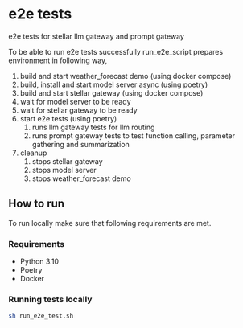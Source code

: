# e2e tests

e2e tests for stellar  llm gateway and prompt gateway

To be able to run e2e tests successfully run_e2e_script prepares environment in following way,

1. build and start weather_forecast demo (using docker compose)
1. build, install and start model server async (using poetry)
1. build and start stellar  gateway (using docker compose)
1. wait for model server to be ready
1. wait for stellar  gateway to be ready
1. start e2e tests (using poetry)
   1. runs llm gateway tests for llm routing
   2. runs prompt gateway tests to test function calling, parameter gathering and summarization
2. cleanup
   1. stops stellar  gateway
   2. stops model server
   3. stops weather_forecast demo

## How to run

To run locally make sure that following requirements are met.

### Requirements

- Python 3.10
- Poetry
- Docker

### Running tests locally

```sh
sh run_e2e_test.sh
```

